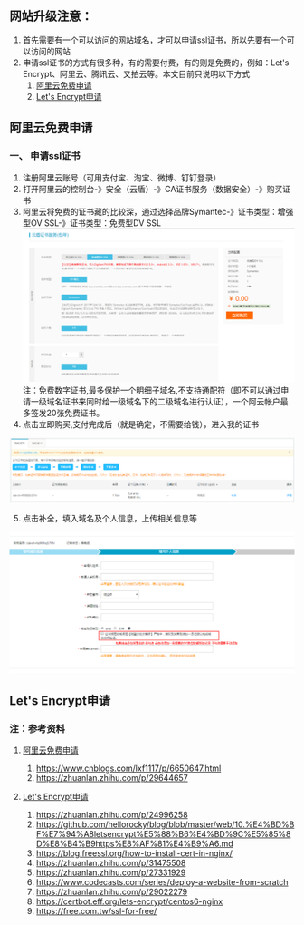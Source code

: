## 网站升级注意：
1. 首先需要有一个可以访问的网站域名，才可以申请ssl证书，所以先要有一个可以访问的网站
2. 申请ssl证书的方式有很多种，有的需要付费，有的则是免费的，例如：Let's Encrypt、阿里云、腾讯云、又拍云等。本文目前只说明以下方式
	1. [阿里云免费申请](#type1)
	2. [Let's Encrypt申请]()

## <a name="type1">阿里云免费申请</a>

### 一、 申请ssl证书
1. 注册阿里云账号（可用支付宝、淘宝、微博、钉钉登录）
2. 打开阿里云的控制台-》安全（云盾）-》CA证书服务（数据安全）-》购买证书
3. 阿里云将免费的证书藏的比较深，通过选择品牌Symantec-》证书类型：增强型OV SSL-》证书类型：免费型DV SSL
![DVSSL](images/DVSSL.png)
	注：免费数字证书,最多保护一个明细子域名,不支持通配符（即不可以通过申请一级域名证书来同时给一级域名下的二级域名进行认证），一个阿云帐户最多签发20张免费证书。
4. 点击立即购买,支付完成后（就是确定，不需要给钱），进入我的证书

![MYSSL](images/MYSSL.png)

5. 点击补全，填入域名及个人信息，上传相关信息等

![MYSSL](images/SSLMSG.png)

## <a name="type2">Let's Encrypt申请</a>

### 注：参考资料

1. [阿里云免费申请](#type1)
	1. https://www.cnblogs.com/lxf1117/p/6650647.html
	2. https://zhuanlan.zhihu.com/p/29644657

2. [Let's Encrypt申请](#type2)
	1. https://zhuanlan.zhihu.com/p/24996258
	2. https://github.com/hellorocky/blog/blob/master/web/10.%E4%BD%BF%E7%94%A8letsencrypt%E5%88%B6%E4%BD%9C%E5%85%8D%E8%B4%B9https%E8%AF%81%E4%B9%A6.md
	3. https://blog.freessl.org/how-to-install-cert-in-nginx/
	4. https://zhuanlan.zhihu.com/p/31475508
	5. https://zhuanlan.zhihu.com/p/27331929
	6. https://www.codecasts.com/series/deploy-a-website-from-scratch
	7. https://zhuanlan.zhihu.com/p/29022279
	8. https://certbot.eff.org/lets-encrypt/centos6-nginx
	9. https://free.com.tw/ssl-for-free/